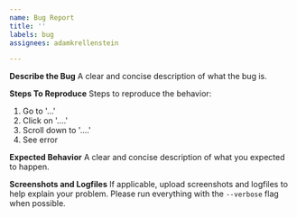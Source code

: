 ```yaml
---
name: Bug Report
title: ''
labels: bug
assignees: adamkrellenstein

---
```


**Describe the Bug**
A clear and concise description of what the bug is.

**Steps To Reproduce**
Steps to reproduce the behavior:
1. Go to '...'
2. Click on '....'
3. Scroll down to '....'
4. See error

**Expected Behavior**
A clear and concise description of what you expected to happen.

**Screenshots and Logfiles**
If applicable, upload screenshots and logfiles to help explain your problem. Please run everything with the `--verbose` flag when possible.
